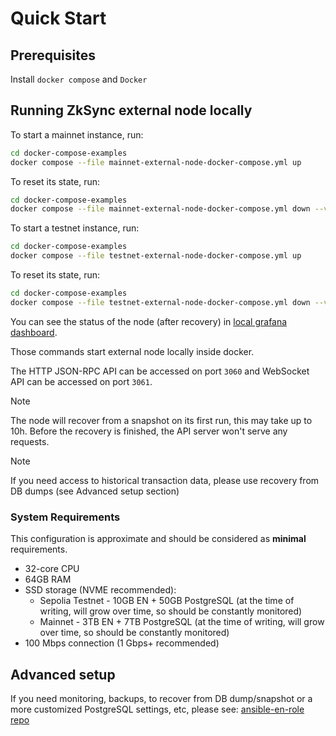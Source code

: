 # Quick Start

## Prerequisites

Install `docker compose` and `Docker`

## Running ZkSync external node locally

To start a mainnet instance, run:

```sh
cd docker-compose-examples
docker compose --file mainnet-external-node-docker-compose.yml up
```

To reset its state, run:

```sh
cd docker-compose-examples
docker compose --file mainnet-external-node-docker-compose.yml down --volumes
```

To start a testnet instance, run:

```sh
cd docker-compose-examples
docker compose --file testnet-external-node-docker-compose.yml up
```

To reset its state, run:

```sh
cd docker-compose-examples
docker compose --file testnet-external-node-docker-compose.yml down --volumes
```

You can see the status of the node (after recovery) in
[local grafana dashboard](http://localhost:3000/d/0/external-node).

Those commands start external node locally inside docker.

The HTTP JSON-RPC API can be accessed on port `3060` and WebSocket API can be accessed on port `3061`.

> [!NOTE]
>
> The node will recover from a snapshot on its first run, this may take up to 10h. Before the recovery is finished, the
> API server won't serve any requests.

> [!NOTE]
>
> If you need access to historical transaction data, please use recovery from DB dumps (see Advanced setup section)

### System Requirements

This configuration is approximate and should be considered as **minimal** requirements.

- 32-core CPU
- 64GB RAM
- SSD storage (NVME recommended):
  - Sepolia Testnet - 10GB EN + 50GB PostgreSQL (at the time of writing, will grow over time, so should be constantly
    monitored)
  - Mainnet - 3TB EN + 7TB PostgreSQL (at the time of writing, will grow over time, so should be constantly monitored)
- 100 Mbps connection (1 Gbps+ recommended)

## Advanced setup

If you need monitoring, backups, to recover from DB dump/snapshot or a more customized PostgreSQL settings, etc, please
see: [ansible-en-role repo](https://github.com/matter-labs/ansible-en-role)
